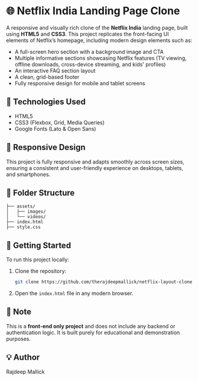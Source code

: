 # 🌐 Netflix India Landing Page Clone

A responsive and visually rich clone of the **Netflix India** landing page, built using **HTML5** and **CSS3**. This project replicates the front-facing UI elements of Netflix’s homepage, including modern design elements such as:

* A full-screen hero section with a background image and CTA
* Multiple informative sections showcasing Netflix features (TV viewing, offline downloads, cross-device streaming, and kids' profiles)
* An interactive FAQ section layout
* A clean, grid-based footer
* Fully responsive design for mobile and tablet screens

## 🔧 Technologies Used

* HTML5
* CSS3 (Flexbox, Grid, Media Queries)
* Google Fonts (Lato & Open Sans)

## 📱 Responsive Design

This project is fully responsive and adapts smoothly across screen sizes, ensuring a consistent and user-friendly experience on desktops, tablets, and smartphones.

## 📁 Folder Structure

```
├── assets/
│   ├── images/
│   └── videos/
├── index.html
├── style.css
```

## 🚀 Getting Started

To run this project locally:

1. Clone the repository:

   ```bash
   git clone https://github.com/therajdeepmallick/netflix-layout-clone.git
   ```
2. Open the `index.html` file in any modern browser.

## 📌 Note

This is a **front-end only project** and does not include any backend or authentication logic. It is built purely for educational and demonstration purposes.

## 💡 Author

Rajdeep Mallick
